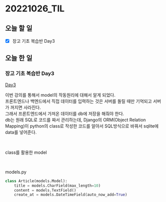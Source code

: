 # 20221026_TIL

## 오늘 할 일
- [X] 장고 기초 복습반 Day3

## 오늘 한 일
### 장고 기초 복습반 Day3
[Day3](/ProgrammingLanguge/Python/Django/Day3.md)

이번 강의를 통해서 model의 작동원리에 대해서 알게 되었다.<br>
프론트엔드나 백엔드에서 직접 데이터를 입력하는 것은 서버를 돌릴 때만 기억되고 서버가 꺼지면 사라진다.<br>
그래서 프론트엔드에서 가져온 데이터를 db에 저장을 해줘야 한다.<br>
db는 원래 SQL로 코드를 짜서 관리하는데, Django의 ORM(Object Relation Mapping)이 python의 class로 작성한 코드를 알아서 SQL방식으로 바꿔서 sqlite에 data를 넣어준다.<br>

<br>

class를 활용한 model

<br>

models.py
```python
class Article(models.Model):
    title = models.CharField(max_length=10)
    content = models.TextField()
    create_at = models.DateTimeField(auto_now_add=True)
```
